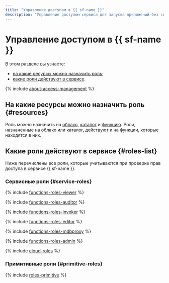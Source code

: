 ```yaml
---
title: "Управление доступом в {{ sf-name }}"
description: "Управление доступом сервиса для запуска приложений без создания и обслуживания виртуальных машин — {{ sf-name }}. В разделе описано, на какие ресурсы можно назначить роль, какие роли действуют в сервисе."
---
```


# Управление доступом в {{ sf-name }}

В этом разделе вы узнаете:

* [на какие ресурсы можно назначить роль](#resources);
* [какие роли действуют в сервисе](#roles-list).

{% include [about-access-management](../../_includes/iam/about-access-management.md) %}

## На какие ресурсы можно назначить роль {#resources}

Роль можно назначить на [облако](../../resource-manager/concepts/resources-hierarchy.md#cloud), [каталог](../../resource-manager/concepts/resources-hierarchy.md#folder) и [функцию](../concepts/function.md). Роли, назначенные на облако или каталог, действуют и на функции, которые находятся в них.

## Какие роли действуют в сервисе {#roles-list}

Ниже перечислены все роли, которые учитываются при проверке прав доступа в сервисе {{ sf-name }}.

### Сервисные роли {#service-roles}

{% include [functions-roles-viewer](../../_includes/roles-functions-viewer.md) %}

{% include [functions-roles-auditor](../../_includes/roles-functions-auditor.md) %}

{% include [functions-roles-invoker](../../_includes/roles-functions-invoker.md) %}

{% include [functions-roles-editor](../../_includes/roles-functions-editor.md) %}


{% include [functions-roles-mdbproxy](../../_includes/roles-functions-mdbproxy.md) %}


{% include [functions-roles-admin](../../_includes/roles-functions-admin.md) %}

{% include [cloud-roles](../../_includes/cloud-roles.md) %}

### Примитивные роли {#primitive-roles}

{% include [roles-primitive](../../_includes/roles-primitive.md) %}
